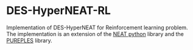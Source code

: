 # DES-HyperNEAT-RL
Implementation of DES-HyperNEAT for Reinforcement learning problem. The implementation is an extension of the [NEAT python](https://neat-python.readthedocs.io/en/latest/) library and the [PUREPLES](https://github.com/ukuleleplayer/pureples/tree/master/pureples) library.
